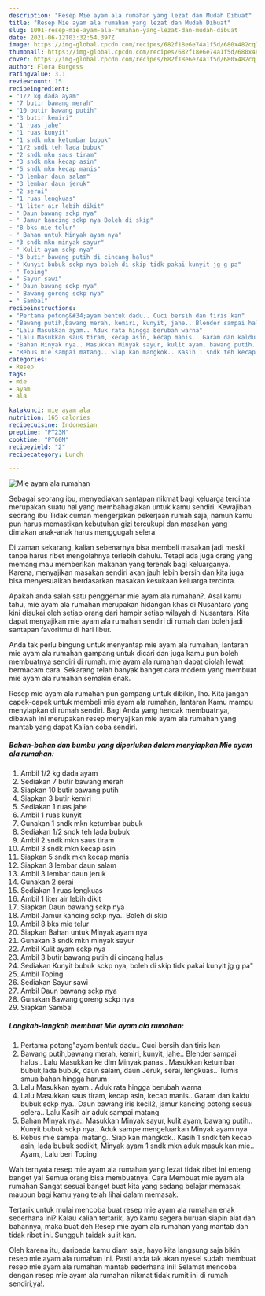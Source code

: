 ```yaml
---
description: "Resep Mie ayam ala rumahan yang lezat dan Mudah Dibuat"
title: "Resep Mie ayam ala rumahan yang lezat dan Mudah Dibuat"
slug: 1091-resep-mie-ayam-ala-rumahan-yang-lezat-dan-mudah-dibuat
date: 2021-06-12T03:32:54.397Z
image: https://img-global.cpcdn.com/recipes/682f18e6e74a1f5d/680x482cq70/mie-ayam-ala-rumahan-foto-resep-utama.jpg
thumbnail: https://img-global.cpcdn.com/recipes/682f18e6e74a1f5d/680x482cq70/mie-ayam-ala-rumahan-foto-resep-utama.jpg
cover: https://img-global.cpcdn.com/recipes/682f18e6e74a1f5d/680x482cq70/mie-ayam-ala-rumahan-foto-resep-utama.jpg
author: Flora Burgess
ratingvalue: 3.1
reviewcount: 15
recipeingredient:
- "1/2 kg dada ayam"
- "7 butir bawang merah"
- "10 butir bawang putih"
- "3 butir kemiri"
- "1 ruas jahe"
- "1 ruas kunyit"
- "1 sndk mkn ketumbar bubuk"
- "1/2 sndk teh lada bubuk"
- "2 sndk mkn saus tiram"
- "3 sndk mkn kecap asin"
- "5 sndk mkn kecap manis"
- "3 lembar daun salam"
- "3 lembar daun jeruk"
- "2 serai"
- "1 ruas lengkuas"
- "1 liter air lebih dikit"
- " Daun bawang sckp nya"
- " Jamur kancing sckp nya Boleh di skip"
- "8 bks mie telur"
- " Bahan untuk Minyak ayam nya"
- "3 sndk mkn minyak sayur"
- " Kulit ayam sckp nya"
- "3 butir bawang putih di cincang halus"
- " Kunyit bubuk sckp nya boleh di skip tidk pakai kunyit jg g pa"
- " Toping"
- " Sayur sawi"
- " Daun bawang sckp nya"
- " Bawang goreng sckp nya"
- " Sambal"
recipeinstructions:
- "Pertama potong&#34;ayam bentuk dadu.. Cuci bersih dan tiris kan"
- "Bawang putih,bawang merah, kemiri, kunyit, jahe.. Blender sampai halus.. Lalu Masukkan ke dlm Minyak panas.. Masukkan ketumbar bubuk,lada bubuk, daun salam, daun Jeruk, serai, lengkuas.. Tumis smua bahan hingga harum"
- "Lalu Masukkan ayam.. Aduk rata hingga berubah warna"
- "Lalu Masukkan saus tiram, kecap asin, kecap manis.. Garam dan kaldu bubuk sckp nya.. Daun bawang iris kecil2, jamur kancing potong sesuai selera.. Lalu Kasih air aduk sampai matang"
- "Bahan Minyak nya.. Masukkan Minyak sayur, kulit ayam, bawang putih.. Kunyit bubuk sckp nya.. Aduk sampe mengeluarkan Minyak ayam nya"
- "Rebus mie sampai matang.. Siap kan mangkok.. Kasih 1 sndk teh kecap asin, lada bubuk sedikit, Minyak ayam 1 sndk mkn aduk masuk kan mie.. Ayam,, Lalu beri Toping"
categories:
- Resep
tags:
- mie
- ayam
- ala

katakunci: mie ayam ala 
nutrition: 165 calories
recipecuisine: Indonesian
preptime: "PT23M"
cooktime: "PT60M"
recipeyield: "2"
recipecategory: Lunch

---
```



![Mie ayam ala rumahan](https://img-global.cpcdn.com/recipes/682f18e6e74a1f5d/680x482cq70/mie-ayam-ala-rumahan-foto-resep-utama.jpg)

Sebagai seorang ibu, menyediakan santapan nikmat bagi keluarga tercinta merupakan suatu hal yang membahagiakan untuk kamu sendiri. Kewajiban seorang ibu Tidak cuman mengerjakan pekerjaan rumah saja, namun kamu pun harus memastikan kebutuhan gizi tercukupi dan masakan yang dimakan anak-anak harus menggugah selera.

Di zaman  sekarang, kalian sebenarnya bisa membeli masakan jadi meski tanpa harus ribet mengolahnya terlebih dahulu. Tetapi ada juga orang yang memang mau memberikan makanan yang terenak bagi keluarganya. Karena, menyajikan masakan sendiri akan jauh lebih bersih dan kita juga bisa menyesuaikan berdasarkan masakan kesukaan keluarga tercinta. 



Apakah anda salah satu penggemar mie ayam ala rumahan?. Asal kamu tahu, mie ayam ala rumahan merupakan hidangan khas di Nusantara yang kini disukai oleh setiap orang dari hampir setiap wilayah di Nusantara. Kita dapat menyajikan mie ayam ala rumahan sendiri di rumah dan boleh jadi santapan favoritmu di hari libur.

Anda tak perlu bingung untuk menyantap mie ayam ala rumahan, lantaran mie ayam ala rumahan gampang untuk dicari dan juga kamu pun boleh membuatnya sendiri di rumah. mie ayam ala rumahan dapat diolah lewat bermacam cara. Sekarang telah banyak banget cara modern yang membuat mie ayam ala rumahan semakin enak.

Resep mie ayam ala rumahan pun gampang untuk dibikin, lho. Kita jangan capek-capek untuk membeli mie ayam ala rumahan, lantaran Kamu mampu menyiapkan di rumah sendiri. Bagi Anda yang hendak membuatnya, dibawah ini merupakan resep menyajikan mie ayam ala rumahan yang mantab yang dapat Kalian coba sendiri.

<!--inarticleads1-->

##### Bahan-bahan dan bumbu yang diperlukan dalam menyiapkan Mie ayam ala rumahan:

1. Ambil 1/2 kg dada ayam
1. Sediakan 7 butir bawang merah
1. Siapkan 10 butir bawang putih
1. Siapkan 3 butir kemiri
1. Sediakan 1 ruas jahe
1. Ambil 1 ruas kunyit
1. Gunakan 1 sndk mkn ketumbar bubuk
1. Sediakan 1/2 sndk teh lada bubuk
1. Ambil 2 sndk mkn saus tiram
1. Ambil 3 sndk mkn kecap asin
1. Siapkan 5 sndk mkn kecap manis
1. Siapkan 3 lembar daun salam
1. Ambil 3 lembar daun jeruk
1. Gunakan 2 serai
1. Sediakan 1 ruas lengkuas
1. Ambil 1 liter air lebih dikit
1. Siapkan  Daun bawang sckp nya
1. Ambil  Jamur kancing sckp nya.. Boleh di skip
1. Ambil 8 bks mie telur
1. Siapkan  Bahan untuk Minyak ayam nya
1. Gunakan 3 sndk mkn minyak sayur
1. Ambil  Kulit ayam sckp nya
1. Ambil 3 butir bawang putih di cincang halus
1. Sediakan  Kunyit bubuk sckp nya, boleh di skip tidk pakai kunyit jg g pa&#34;
1. Ambil  Toping
1. Sediakan  Sayur sawi
1. Ambil  Daun bawang sckp nya
1. Gunakan  Bawang goreng sckp nya
1. Siapkan  Sambal




<!--inarticleads2-->

##### Langkah-langkah membuat Mie ayam ala rumahan:

1. Pertama potong&#34;ayam bentuk dadu.. Cuci bersih dan tiris kan
1. Bawang putih,bawang merah, kemiri, kunyit, jahe.. Blender sampai halus.. Lalu Masukkan ke dlm Minyak panas.. Masukkan ketumbar bubuk,lada bubuk, daun salam, daun Jeruk, serai, lengkuas.. Tumis smua bahan hingga harum
1. Lalu Masukkan ayam.. Aduk rata hingga berubah warna
1. Lalu Masukkan saus tiram, kecap asin, kecap manis.. Garam dan kaldu bubuk sckp nya.. Daun bawang iris kecil2, jamur kancing potong sesuai selera.. Lalu Kasih air aduk sampai matang
1. Bahan Minyak nya.. Masukkan Minyak sayur, kulit ayam, bawang putih.. Kunyit bubuk sckp nya.. Aduk sampe mengeluarkan Minyak ayam nya
1. Rebus mie sampai matang.. Siap kan mangkok.. Kasih 1 sndk teh kecap asin, lada bubuk sedikit, Minyak ayam 1 sndk mkn aduk masuk kan mie.. Ayam,, Lalu beri Toping




Wah ternyata resep mie ayam ala rumahan yang lezat tidak ribet ini enteng banget ya! Semua orang bisa membuatnya. Cara Membuat mie ayam ala rumahan Sangat sesuai banget buat kita yang sedang belajar memasak maupun bagi kamu yang telah lihai dalam memasak.

Tertarik untuk mulai mencoba buat resep mie ayam ala rumahan enak sederhana ini? Kalau kalian tertarik, ayo kamu segera buruan siapin alat dan bahannya, maka buat deh Resep mie ayam ala rumahan yang mantab dan tidak ribet ini. Sungguh taidak sulit kan. 

Oleh karena itu, daripada kamu diam saja, hayo kita langsung saja bikin resep mie ayam ala rumahan ini. Pasti anda tak akan nyesel sudah membuat resep mie ayam ala rumahan mantab sederhana ini! Selamat mencoba dengan resep mie ayam ala rumahan nikmat tidak rumit ini di rumah sendiri,ya!.

